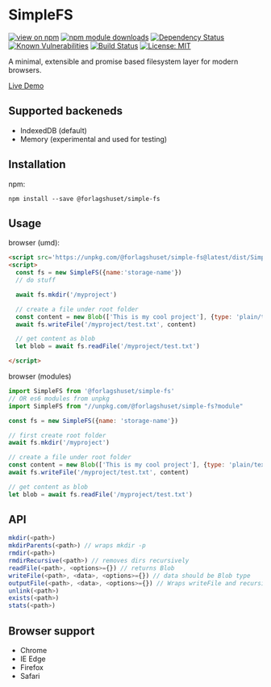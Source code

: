 # SimpleFS
[![view on npm](https://img.shields.io/npm/v/@forlagshuset/simple-fs.svg)](https://www.npmjs.com/package/@forlagshuset/simple-fs)
[![npm module downloads](http://img.shields.io/npm/dt/@forlagshuset/simple-fs.svg)](https://www.npmjs.org/package/@forlagshuset/simple-fs)
[![Dependency Status](https://david-dm.org/fagbokforlaget/simple-fs.svg)](https://david-dm.org/fagbokforlaget/simple-fs)
[![Known Vulnerabilities](https://snyk.io/test/github/fagbokforlaget/simple-fs/badge.svg?targetFile=package.json)](https://snyk.io/test/github/fagbokforlaget/simple-fs?targetFile=package.json)
[![Build Status](https://travis-ci.org/fagbokforlaget/simple-fs.svg?branch=master)](https://travis-ci.org/fagbokforlaget/simple-fs)
[![License: MIT](https://img.shields.io/badge/License-MIT-green.svg)](https://opensource.org/licenses/MIT)

A minimal, extensible and promise based filesystem layer for modern browsers.

[Live Demo](https://codepen.io/iapain/full/MxLNeg)

## Supported backeneds

* IndexedDB (default)
* Memory (experimental and used for testing)

## Installation

npm:
```
npm install --save @forlagshuset/simple-fs
```

## Usage
browser (umd):
```html
<script src='https://unpkg.com/@forlagshuset/simple-fs@latest/dist/SimpleFS.min.js' async></script>
<script>
  const fs = new SimpleFS({name:'storage-name'})
  // do stuff

  await fs.mkdir('/myproject')

  // create a file under root folder
  const content = new Blob(['This is my cool project'], {type: 'plain/text'})
  await fs.writeFile('/myproject/test.txt', content)

  // get content as blob
  let blob = await fs.readFile('/myproject/test.txt')

</script>
```


browser (modules)
```javascript
import SimpleFS from '@forlagshuset/simple-fs'
// OR es6 modules from unpkg
import SimpleFS from "//unpkg.com/@forlagshuset/simple-fs?module"

const fs = new SimpleFS({name: 'storage-name'})

// first create root folder
await fs.mkdir('/myproject')

// create a file under root folder
const content = new Blob(['This is my cool project'], {type: 'plain/text'})
await fs.writeFile('/myproject/test.txt', content)

// get content as blob
let blob = await fs.readFile('/myproject/test.txt')
```

## API

```javascript
mkdir(<path>)
mkdirParents(<path>) // wraps mkdir -p
rmdir(<path>)
rmdirRecursive(<path>) // removes dirs recursively
readFile(<path>, <options>={}) // returns Blob
writeFile(<path>, <data>, <options>={}) // data should be Blob type
outputFile(<path>, <data>, <options>={}) // Wraps writeFile and recursively creates path if not exists
unlink(<path>)
exists(<path>)
stats(<path>)
```

## Browser support

* Chrome
* IE Edge
* Firefox
* Safari
